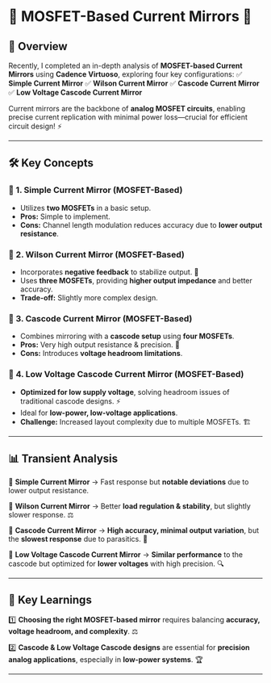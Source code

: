 # 🔬 MOSFET-Based Current Mirrors 🚀

## 📌 Overview
Recently, I completed an in-depth analysis of **MOSFET-based Current Mirrors** using **Cadence Virtuoso**, exploring four key configurations:
✅ **Simple Current Mirror**
✅ **Wilson Current Mirror**
✅ **Cascode Current Mirror**
✅ **Low Voltage Cascode Current Mirror**

Current mirrors are the backbone of **analog MOSFET circuits**, enabling precise current replication with minimal power loss—crucial for efficient circuit design! ⚡

---

## 🛠️ **Key Concepts**

### 🔹 1. Simple Current Mirror (MOSFET-Based)
- Utilizes **two MOSFETs** in a basic setup.
- **Pros:** Simple to implement.
- **Cons:** Channel length modulation reduces accuracy due to **lower output resistance**.

### 🔹 2. Wilson Current Mirror (MOSFET-Based)
- Incorporates **negative feedback** to stabilize output. 🔄
- Uses **three MOSFETs**, providing **higher output impedance** and better accuracy.
- **Trade-off:** Slightly more complex design.

### 🔹 3. Cascode Current Mirror (MOSFET-Based)
- Combines mirroring with a **cascode setup** using **four MOSFETs**.
- **Pros:** Very high output resistance & precision. 🎯
- **Cons:** Introduces **voltage headroom limitations**.

### 🔹 4. Low Voltage Cascode Current Mirror (MOSFET-Based)
- **Optimized for low supply voltage**, solving headroom issues of traditional cascode designs. ⚡
- Ideal for **low-power, low-voltage applications**.
- **Challenge:** Increased layout complexity due to multiple MOSFETs. 🏗️

---

## 📊 **Transient Analysis**

📌 **Simple Current Mirror** → Fast response but **notable deviations** due to lower output resistance.

📌 **Wilson Current Mirror** → Better **load regulation & stability**, but slightly slower response. ⚖️

📌 **Cascode Current Mirror** → **High accuracy, minimal output variation**, but the **slowest response** due to parasitics. 🛑

📌 **Low Voltage Cascode Current Mirror** → **Similar performance** to the cascode but optimized for **lower voltages** with high precision. 🔍

---

## 🎯 **Key Learnings**

1️⃣ **Choosing the right MOSFET-based mirror** requires balancing **accuracy, voltage headroom, and complexity**. ⚖️

2️⃣ **Cascode & Low Voltage Cascode designs** are essential for **precision analog applications**, especially in **low-power systems**. 🏆

---
